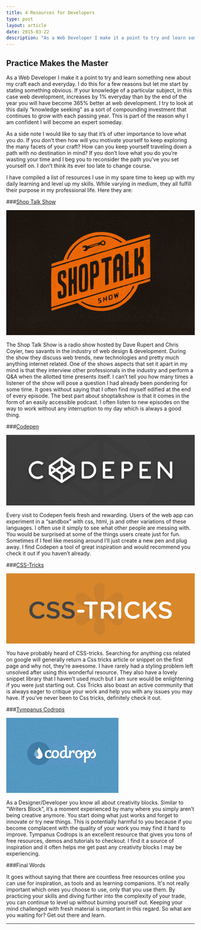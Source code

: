 ```yaml
---
title: 4 Resources for Developers
type: post
layout: article
date: 2015-03-22
description: "As a Web Developer I make it a point to try and learn something new about my craft each and everyday."
---
```


## Practice Makes the Master

As a Web Developer I make it a point to try and learn something new about my craft each and everyday.  I do this for a few reasons but let me start by stating something obvious.  If your knowledge of a particular subject, in this case web development, increases by 1% everyday than by the end of the year you will have become 365% better at web development.  I try to look at this daily “knowledge seeking” as a sort of compounding investment that continues to grow with each passing year.  This is part of the reason why I am confident I will become an expert someday.  

As a side note I would like to say that it’s of utter importance to love what you do.  If you don’t then how will you motivate yourself to keep exploring the many facets of your craft?  How can you keep yourself traveling down a path with no destination in mind?  If you don’t love what you do you’re wasting your time and I beg you to reconsider the path you’ve you set yourself on.  I don’t think its ever too late to change course.  

I have compiled a list of resources I use in my spare time to keep up with my daily learning and level up my skills.  While varying in medium, they all fulfill their purpose in my professional life.  Here they are:

###[Shop Talk Show](http://shoptalkshow.com/)

![Shop Talk Show](../images/shoptalkshow.png)

The Shop Talk Show is a radio show hosted by Dave Rupert and Chris Coyier, two savants in the industry of web design & development.  During the show they discuss web trends, new technologies and pretty much anything internet related.  One of the shows aspects that set it apart in my mind is that they interview other professionals in the industry and perform a Q&A when the allotted time presents itself.  I can’t tell you how many times a listener of the show will pose a question I had already been pondering for some time.  It goes without saying that I often find myself edified at the end of every episode.  The best part about shoptalkshow is that it comes in the form of an easily accessible podcast.  I often listen to new episodes on the way to work without any interruption to my day which is always a good thing.   

###[Codepen](http://codepen.io/)

![Codepen](../images/codepen.jpeg)

Every visit to Codepen feels fresh and rewarding.  Users of the web app can experiment in a “sandbox” with css, html, js and other variations of these languages.  I often use it simply to see what other people are messing with.  You would be surprised at some of the things users create just for fun.  Sometimes if I feel like messing around I’ll just create a new pen and plug away.  I find Codepen a tool of great inspiration and would recommend you check it out if you haven’t already.  

###[CSS-Tricks](https://css-tricks.com/)

![CSS-Tricks](../images/css-tricks.png)

You have probably heard of CSS-tricks.  Searching for anything css related on google will generally return a Css tricks article or snippet on the first page and why not, they’re awesome.  I have rarely had a styling problem left unsolved after using this wonderful resource.  They also have a lovely snippet library that I haven’t used much but I am sure would be enlightening if you were just starting out.  Css Tricks also boast an active community that is always eager to critique your work and help you with any issues you may have.  If you’ve never been to Css tricks, definitely check it out.  

###[Tympanus Codrops](http://tympanus.net/codrops/)

![Codrops](../images/codrops.png)

As a Designer/Developer you know all about creativity blocks.  Similar to “Writers Block”, it’s a moment experienced by many where you simply aren’t being creative anymore.  You start doing what just works and forget to innovate or try new things.  This is potentially harmful to you because if you become complacent with the quality of your work you may find it hard to improve.  Tympanus Codrops is an excellent resource that gives you tons of free resources, demos and tutorials to checkout.  I find it a source of inspiration and it often helps me get past any creativity blocks I may be experiencing.    

###Final Words

It goes without saying that there are countless free resources online you can use for inspiration, as tools and as learning companions.  It's not really important which ones you choose to use, only that you use them.  By practicing your skills and diving further into the complexity of your trade, you can continue to level up without burning yourself out.  Keeping your mind challenged with fresh material is important in this regard.  So what are you waiting for? Get out there and learn.

------------------

